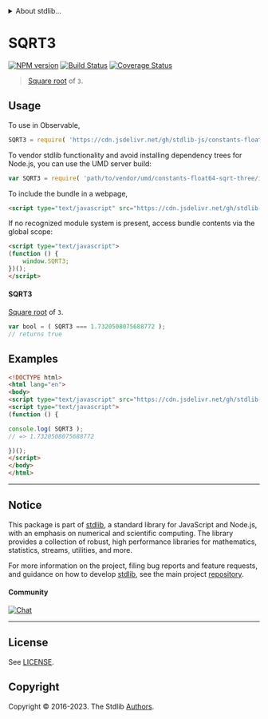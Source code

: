 <!--

@license Apache-2.0

Copyright (c) 2018 The Stdlib Authors.

Licensed under the Apache License, Version 2.0 (the "License");
you may not use this file except in compliance with the License.
You may obtain a copy of the License at

   http://www.apache.org/licenses/LICENSE-2.0

Unless required by applicable law or agreed to in writing, software
distributed under the License is distributed on an "AS IS" BASIS,
WITHOUT WARRANTIES OR CONDITIONS OF ANY KIND, either express or implied.
See the License for the specific language governing permissions and
limitations under the License.

-->


<details>
  <summary>
    About stdlib...
  </summary>
  <p>We believe in a future in which the web is a preferred environment for numerical computation. To help realize this future, we've built stdlib. stdlib is a standard library, with an emphasis on numerical and scientific computation, written in JavaScript (and C) for execution in browsers and in Node.js.</p>
  <p>The library is fully decomposable, being architected in such a way that you can swap out and mix and match APIs and functionality to cater to your exact preferences and use cases.</p>
  <p>When you use stdlib, you can be absolutely certain that you are using the most thorough, rigorous, well-written, studied, documented, tested, measured, and high-quality code out there.</p>
  <p>To join us in bringing numerical computing to the web, get started by checking us out on <a href="https://github.com/stdlib-js/stdlib">GitHub</a>, and please consider <a href="https://opencollective.com/stdlib">financially supporting stdlib</a>. We greatly appreciate your continued support!</p>
</details>

# SQRT3

[![NPM version][npm-image]][npm-url] [![Build Status][test-image]][test-url] [![Coverage Status][coverage-image]][coverage-url] <!-- [![dependencies][dependencies-image]][dependencies-url] -->

> [Square root][@stdlib/math/base/special/sqrt] of `3`.



<section class="usage">

## Usage

To use in Observable,

```javascript
SQRT3 = require( 'https://cdn.jsdelivr.net/gh/stdlib-js/constants-float64-sqrt-three@v0.1.0-umd/browser.js' )
```

To vendor stdlib functionality and avoid installing dependency trees for Node.js, you can use the UMD server build:

```javascript
var SQRT3 = require( 'path/to/vendor/umd/constants-float64-sqrt-three/index.js' )
```

To include the bundle in a webpage,

```html
<script type="text/javascript" src="https://cdn.jsdelivr.net/gh/stdlib-js/constants-float64-sqrt-three@v0.1.0-umd/browser.js"></script>
```

If no recognized module system is present, access bundle contents via the global scope:

```html
<script type="text/javascript">
(function () {
    window.SQRT3;
})();
</script>
```

#### SQRT3

[Square root][@stdlib/math/base/special/sqrt] of `3`.

```javascript
var bool = ( SQRT3 === 1.7320508075688772 );
// returns true
```

</section>

<!-- /.usage -->

<section class="examples">

## Examples

<!-- TODO: better example -->

<!-- eslint no-undef: "error" -->

```html
<!DOCTYPE html>
<html lang="en">
<body>
<script type="text/javascript" src="https://cdn.jsdelivr.net/gh/stdlib-js/constants-float64-sqrt-three@v0.1.0-umd/browser.js"></script>
<script type="text/javascript">
(function () {

console.log( SQRT3 );
// => 1.7320508075688772

})();
</script>
</body>
</html>
```

</section>

<!-- /.examples -->

<!-- C interface documentation. -->



<!-- Section for related `stdlib` packages. Do not manually edit this section, as it is automatically populated. -->

<section class="related">

</section>

<!-- /.related -->

<!-- Section for all links. Make sure to keep an empty line after the `section` element and another before the `/section` close. -->


<section class="main-repo" >

* * *

## Notice

This package is part of [stdlib][stdlib], a standard library for JavaScript and Node.js, with an emphasis on numerical and scientific computing. The library provides a collection of robust, high performance libraries for mathematics, statistics, streams, utilities, and more.

For more information on the project, filing bug reports and feature requests, and guidance on how to develop [stdlib][stdlib], see the main project [repository][stdlib].

#### Community

[![Chat][chat-image]][chat-url]

---

## License

See [LICENSE][stdlib-license].


## Copyright

Copyright &copy; 2016-2023. The Stdlib [Authors][stdlib-authors].

</section>

<!-- /.stdlib -->

<!-- Section for all links. Make sure to keep an empty line after the `section` element and another before the `/section` close. -->

<section class="links">

[npm-image]: http://img.shields.io/npm/v/@stdlib/constants-float64-sqrt-three.svg
[npm-url]: https://npmjs.org/package/@stdlib/constants-float64-sqrt-three

[test-image]: https://github.com/stdlib-js/constants-float64-sqrt-three/actions/workflows/test.yml/badge.svg?branch=v0.1.0
[test-url]: https://github.com/stdlib-js/constants-float64-sqrt-three/actions/workflows/test.yml?query=branch:v0.1.0

[coverage-image]: https://img.shields.io/codecov/c/github/stdlib-js/constants-float64-sqrt-three/main.svg
[coverage-url]: https://codecov.io/github/stdlib-js/constants-float64-sqrt-three?branch=main

<!--

[dependencies-image]: https://img.shields.io/david/stdlib-js/constants-float64-sqrt-three.svg
[dependencies-url]: https://david-dm.org/stdlib-js/constants-float64-sqrt-three/main

-->

[chat-image]: https://img.shields.io/gitter/room/stdlib-js/stdlib.svg
[chat-url]: https://app.gitter.im/#/room/#stdlib-js_stdlib:gitter.im

[stdlib]: https://github.com/stdlib-js/stdlib

[stdlib-authors]: https://github.com/stdlib-js/stdlib/graphs/contributors

[umd]: https://github.com/umdjs/umd
[es-module]: https://developer.mozilla.org/en-US/docs/Web/JavaScript/Guide/Modules

[deno-url]: https://github.com/stdlib-js/constants-float64-sqrt-three/tree/deno
[umd-url]: https://github.com/stdlib-js/constants-float64-sqrt-three/tree/umd
[esm-url]: https://github.com/stdlib-js/constants-float64-sqrt-three/tree/esm
[branches-url]: https://github.com/stdlib-js/constants-float64-sqrt-three/blob/main/branches.md

[stdlib-license]: https://raw.githubusercontent.com/stdlib-js/constants-float64-sqrt-three/main/LICENSE

[@stdlib/math/base/special/sqrt]: https://github.com/stdlib-js/math-base-special-sqrt/tree/umd

</section>

<!-- /.links -->
